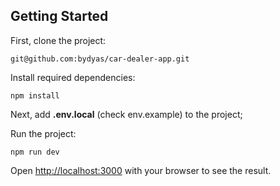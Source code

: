 ## Getting Started

First, clone the project:

```
git@github.com:bydyas/car-dealer-app.git
```

Install required dependencies:
```
npm install
```

Next, add **.env.local** (check env.example) to the project;

Run the project:
```
npm run dev
```

Open [http://localhost:3000](http://localhost:3000) with your browser to see the result.

